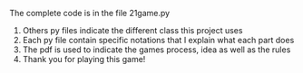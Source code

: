 The complete code is in the file 21game.py
1. Others py files indicate the different class this project uses
2. Each py file contain specific notations that I explain what each part does
3. The pdf is used to indicate the games process, idea as well as the rules
4. Thank you for playing this game!
